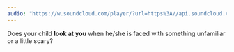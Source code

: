 ```yaml
---
audio: "https://w.soundcloud.com/player/?url=https%3A//api.soundcloud.com/tracks/1406307868%3Fsecret_token%3Ds-TowHnHCJjOM&color=%23ff5500&auto_play=true&hide_related=false&show_comments=true&show_user=true&show_reposts=false&show_teaser=true&visual=true"
---
```


Does your child <strong>look at you</strong> when he/she is faced with something unfamiliar or a little scary?
